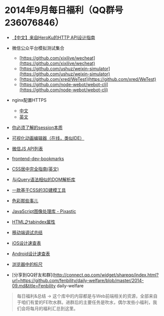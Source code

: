 # 2014年9月每日福利（QQ群号236076846）

- [【中文】来自HeroKu的HTTP API设计指南](http://get.jobdeer.com/343.get)
- 微信公众平台模拟测试集合
  - [https://github.com/xixilive/wecheat](https://github.com/xixilive/wecheat)
  - [https://github.com/ushuz/weixin-simulator](https://github.com/ushuz/weixin-simulator)
  - [https://github.com/xred/WeTest](https://github.com/xred/WeTest)
  - [https://github.com/node-webot/webot-cli](https://github.com/node-webot/webot-cli)

- nginx配置HTTPS
  - [中文](http://nginx.org/cn/docs/http/configuring_https_servers.html)
  - [英文](http://nginx.org/en/docs/http/configuring_https_servers.html)

- [你必须了解的session本质](http://www.freebuf.com/articles/web/10369.html)
- [可视化动画编辑器（在线，类似IDE）](http://www.nodefire.com/nf.html)
- [微信JS API列表](https://github.com/zxlie/WeixinApi)
- [frontend-dev-bookmarks](https://github.com/dypsilon/frontend-dev-bookmarks)
- [CSS居中完全指南(英文)](http://css-tricks.com/centering-css-complete-guide/)
- [与jQuery语法相似的DOM解析库](https://github.com/cheeriojs/cheerio)
- [一款基于CSS的3D建模工具](http://tridiv.com/)
- [色彩那些事儿](http://www.ui.cn/project.php?id=23071)
- [JavaScript图像处理库 - Pixastic](http://www.pixastic.com/lib/)
- [HTML之tabindex属性](http://www.paciellogroup.com/blog/2014/08/using-the-tabindex-attribute)
- [移动端调试总结](http://www.smashingmagazine.com/2014/09/03/testing-mobile-emulators-simulators-remote-debugging)
- [iOS设计速查表](http://www.doubleencore.com/2014/08/ios-design-cheat-sheet/)
- [Android设计速查表](http://www.doubleencore.com/2014/01/android-design-cheat-sheet/)
- [浏览器中的标尺](http://felixniklas.com/dimensions/)

- [分享到QQ好友和群](http://connect.qq.com/widget/shareqq/index.html?url=https://github.com/fenbility/daily-welfare/blob/master/2014-09.md&title=Fenbility daily-welfare

> 每日福利&总结 -> 这个库中的内容都是与Web前端相关的资源，全部来自于咱们有爱的FE吹水群。进群后的主要任务是吹水，偶尔发些小福利，我们会将每月的福利汇总到这里。

